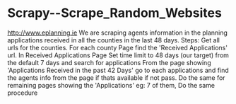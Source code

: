 # Scrapy--Scrape_Random_Websites
http://www.eplanning.ie
We are scraping agents information in the planning applications received in all the counties in the last 48 days.
Steps:
Get all urls for the counties.
For each county Page find the 'Received Applications'  url.
In Received Applications Page Set time limit to 48 days (our target) from the default 7 days and search for applications
From the page showing 'Applications Received in the past 42 Days'  go to each applications and find the agents info from 
the page if thats available if not pass.
Do the same for remaining pages showing the 'Applications' eg: 7 of them, Do the same procedure
